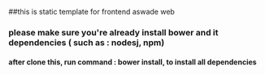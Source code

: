 ##this is static template for frontend aswade web
### please make sure you're already install bower and it dependencies ( such as : nodesj, npm)
#### after clone this, run command : bower install, to install all dependencies
